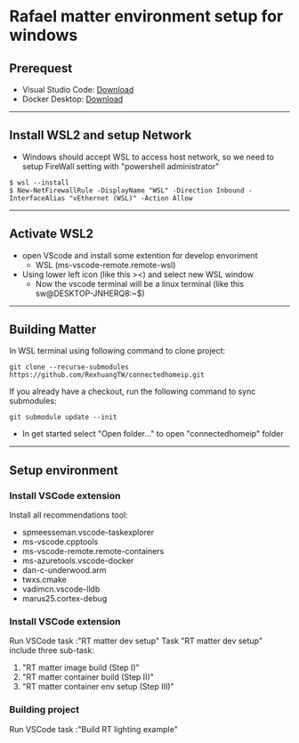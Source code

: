 # Rafael matter environment setup for windows

## Prerequest

-   Visual Studio Code: [Download](https://code.visualstudio.com/Download)
-   Docker Desktop:
    [Download](https://desktop.docker.com/win/main/amd64/Docker%20Desktop%20Installer.exe?utm_source=docker&utm_medium=webreferral&utm_campaign=dd-smartbutton&utm_location=module)
<!-- -   Git bash: [Download](https://git-scm.com/download/win) -->

---

## Install WSL2 and setup Network

- Windows should accept WSL to access host network, so we need to setup FireWall setting with "powershell administrator"
```
$ wsl --install
$ New-NetFirewallRule -DisplayName "WSL" -Direction Inbound -InterfaceAlias "vEthernet (WSL)" -Action Allow
```

---

## Activate WSL2

- open VScode and install some extention for develop envoriment 
    - WSL (ms-vscode-remote.remote-wsl)
- Using lower left icon (like this ><) and select new WSL window
    - Now the vscode terminal will be a linux terminal (like this sw@DESKTOP-JNHERQ8:~$) 

---

## Building Matter

In WSL terminal using following command to clone project:

```
git clone --recurse-submodules https://github.com/RexhuangTW/connectedhomeip.git
```

If you already have a checkout, run the following command to sync submodules:

```
git submodule update --init
```

- In get started select "Open folder..." to open "connectedhomeip" folder 

---

## Setup environment

### Install VSCode extension

Install all recommendations tool:

-   spmeesseman.vscode-taskexplorer
-   ms-vscode.cpptools
-   ms-vscode-remote.remote-containers
-   ms-azuretools.vscode-docker
-   dan-c-underwood.arm
-   twxs.cmake
-   vadimcn.vscode-lldb
-   marus25.cortex-debug

<!-- ![Vscode Recommand](./recommand.png) -->

### Install VSCode extension

Run VSCode task :"RT matter dev setup" Task "RT matter dev setup" include three
sub-task:

1. "RT matter image build (Step I)"
2. "RT matter container build (Step II)"
3. "RT matter container env setup (Step III)"

<!-- ![Vscode TASK](./Task.png) -->

### Building project

Run VSCode task :"Build RT lighting example"
